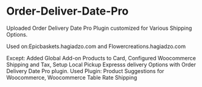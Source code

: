 # Order-Deliver-Date-Pro

Uploaded Order Delivery Date Pro Plugin customized for Various Shipping Options.

Used on:Epicbaskets.hagiadzo.com and Flowercreations.hagiadzo.com

Except: Added Global Add-on Products to Card, Configured Woocommerce Shipping and Tax, Setup Local Pickup Expresss delivery Options with Order Delivery Date Pro plugin.
Used Plugin: Product Suggestions for Woocommerce, Woocommerce Table Rate Shipping
